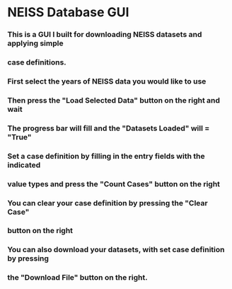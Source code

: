 # NEISS Database GUI

### This is a GUI I built for downloading NEISS datasets and applying simple
### case definitions.

### First select the years of NEISS data you would like to use

### Then press the "Load Selected Data" button on the right and wait
### The progress bar will fill and the "Datasets Loaded" will = "True"

### Set a case definition by filling in the entry fields with the indicated
### value types and press the "Count Cases" button on the right

### You can clear your case definition by pressing the "Clear Case"
### button on the right

### You can also download your datasets, with set case definition by pressing
### the "Download File" button on the right.

